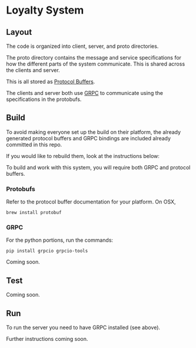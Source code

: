 # Loyalty System

## Layout

The code is organized into client, server, and proto directories.

The proto directory contains the message and service specifications for how the different parts of the system communicate. This is shared across the clients and server.

This is all stored as [Protocol Buffers](https://developers.google.com/protocol-buffers/).

The clients and server both use [GRPC](http://www.grpc.io/) to communicate using the specifications in the protobufs.


## Build
To avoid making everyone set up the build on their platform, the already generated
protocol buffers and GRPC bindings are included already committed in this repo.

If you would like to rebuild them, look at the instructions below:

To build and work with this system, you will require both GRPC and protocol buffers.

### Protobufs
Refer to the protocol buffer documentation for your platform. On OSX, 
```
brew install protobuf
```


### GRPC
For the python portions, run the commands:

```
pip install grpcio grpcio-tools
```
Coming soon.

## Test
Coming soon.

## Run

To run the server you need to have GRPC installed (see above).

Further instructions coming soon.
